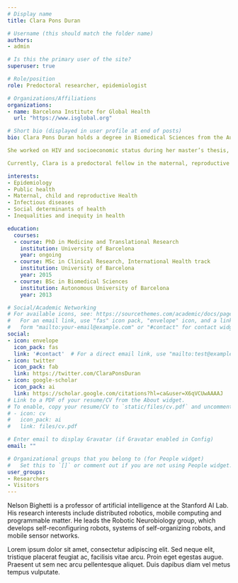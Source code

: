 ```yaml
---
# Display name
title: Clara Pons Duran

# Username (this should match the folder name)
authors:
- admin

# Is this the primary user of the site?
superuser: true

# Role/position
role: Predoctoral researcher, epidemiologist

# Organizations/Affiliations
organizations:
- name: Barcelona Institute for Global Health
  url: "https://www.isglobal.org"

# Short bio (displayed in user profile at end of posts)
bio: Clara Pons Duran holds a degree in Biomedical Sciences from the Autonomous University of Barcelona (UAB). In 2015, she graduated from the Master of Clinical Research, International Health track, from ISGlobal and the University of Barcelona (UB).

She worked on HIV and socioeconomic status during her master’s thesis, which was then followed by a professional internship in ISGlobal's Chagas Initiative. In late 2015, she started working in the Maternal, Reproductive and Child Health Initiative as a Research Assistant under the supervision of Dr. Clara Menéndez. She led a project about women’s and girls’ health inequalities in sub-Saharan Africa in collaboration with the World Bank, where she also completed two work stays (Washington, DC).

Currently, Clara is a predoctoral fellow in the maternal, reproductive and child health research team, and works on women’s and girls' inequalities in low- and middle-income countries. She holds a FPU predoctoral scholarship from the Spanish government's Ministry of Education, Science and Sport.

interests:
- Epidemiology
- Public health
- Maternal, child and reproductive Health
- Infectious diseases
- Social determinants of health
- Inequalities and inequity in health

education:
  courses:
  - course: PhD in Medicine and Translational Research
    institution: University of Barcelona
    year: ongoing
  - course: MSc in Clinical Research, International Health track
    institution: University of Barcelona
    year: 2015
  - course: BSc in Biomedical Sciences
    institution: Autonomous University of Barcelona
    year: 2013

# Social/Academic Networking
# For available icons, see: https://sourcethemes.com/academic/docs/page-builder/#icons
#   For an email link, use "fas" icon pack, "envelope" icon, and a link in the
#   form "mailto:your-email@example.com" or "#contact" for contact widget.
social:
- icon: envelope
  icon_pack: fas
  link: '#contact'  # For a direct email link, use "mailto:test@example.org".
- icon: twitter
  icon_pack: fab
  link: https://twitter.com/ClaraPonsDuran
- icon: google-scholar
  icon_pack: ai
  link: https://scholar.google.com/citations?hl=ca&user=X6qVCUwAAAAJ
# Link to a PDF of your resume/CV from the About widget.
# To enable, copy your resume/CV to `static/files/cv.pdf` and uncomment the lines below.
# - icon: cv
#   icon_pack: ai
#   link: files/cv.pdf

# Enter email to display Gravatar (if Gravatar enabled in Config)
email: ""

# Organizational groups that you belong to (for People widget)
#   Set this to `[]` or comment out if you are not using People widget.
user_groups:
- Researchers
- Visitors
---
```


Nelson Bighetti is a professor of artificial intelligence at the Stanford AI Lab. His research interests include distributed robotics, mobile computing and programmable matter. He leads the Robotic Neurobiology group, which develops self-reconfiguring robots, systems of self-organizing robots, and mobile sensor networks.

Lorem ipsum dolor sit amet, consectetur adipiscing elit. Sed neque elit, tristique placerat feugiat ac, facilisis vitae arcu. Proin eget egestas augue. Praesent ut sem nec arcu pellentesque aliquet. Duis dapibus diam vel metus tempus vulputate.
